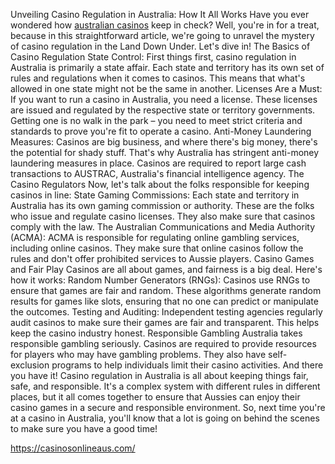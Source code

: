 Unveiling Casino Regulation in Australia: How It All Works
Have you ever wondered how [<a href=”https://casinosonlineaus.com/”>australian casinos</a>](https://casinosonlineaus.com/) keep in check? Well, you're in for a treat, because in this straightforward article, we're going to unravel the mystery of casino regulation in the Land Down Under. Let's dive in!
The Basics of Casino Regulation
State Control: First things first, casino regulation in Australia is primarily a state affair. Each state and territory has its own set of rules and regulations when it comes to casinos. This means that what's allowed in one state might not be the same in another.
Licenses Are a Must: If you want to run a casino in Australia, you need a license. These licenses are issued and regulated by the respective state or territory governments. Getting one is no walk in the park – you need to meet strict criteria and standards to prove you're fit to operate a casino.
Anti-Money Laundering Measures: Casinos are big business, and where there's big money, there's the potential for shady stuff. That's why Australia has stringent anti-money laundering measures in place. Casinos are required to report large cash transactions to AUSTRAC, Australia's financial intelligence agency.
The Casino Regulators
Now, let's talk about the folks responsible for keeping casinos in line:
State Gaming Commissions: Each state and territory in Australia has its own gaming commission or authority. These are the folks who issue and regulate casino licenses. They also make sure that casinos comply with the law.
The Australian Communications and Media Authority (ACMA): ACMA is responsible for regulating online gambling services, including online casinos. They make sure that online casinos follow the rules and don't offer prohibited services to Aussie players.
Casino Games and Fair Play
Casinos are all about games, and fairness is a big deal. Here's how it works:
Random Number Generators (RNGs): Casinos use RNGs to ensure that games are fair and random. These algorithms generate random results for games like slots, ensuring that no one can predict or manipulate the outcomes.
Testing and Auditing: Independent testing agencies regularly audit casinos to make sure their games are fair and transparent. This helps keep the casino industry honest.
Responsible Gambling
Australia takes responsible gambling seriously. Casinos are required to provide resources for players who may have gambling problems. They also have self-exclusion programs to help individuals limit their casino activities.
And there you have it! Casino regulation in Australia is all about keeping things fair, safe, and responsible. It's a complex system with different rules in different places, but it all comes together to ensure that Aussies can enjoy their casino games in a secure and responsible environment. 
So, next time you're at a casino in Australia, you'll know that a lot is going on behind the scenes to make sure you have a good time!

https://casinosonlineaus.com/
